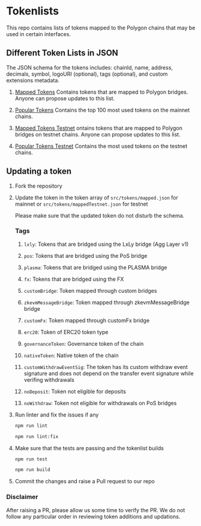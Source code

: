 # Tokenlists

This repo contains lists of tokens mapped to the Polygon chains that may be used in certain interfaces.

## Different Token Lists in JSON

The JSON schema for the tokens includes: chainId, name, address, decimals, symbol, logoURI (optional), tags (optional), and custom extensions metadata.

1. [Mapped Tokens](https://api-polygon-tokens.polygon.technology/tokenlists/mapped.tokenlist.json) Contains tokens that are mapped to Polygon bridges. Anyone can propose updates to this list.

2. [Popular Tokens](https://api-polygon-tokens.polygon.technology/tokenlists/popular.tokenlist.json) Contains the top 100 most used tokens on the mainnet chains.

3. [Mapped Tokens Testnet](https://api-polygon-tokens.polygon.technology/tokenlists/mappedTestnet.tokenlist.json) ontains tokens that are mapped to Polygon bridges on testnet chains. Anyone can propose updates to this list.

4. [Popular Tokens Testnet](https://api-polygon-tokens.polygon.technology/tokenlists/popularTestnet.tokenlist.json) Contains the most used tokens on the testnet chains.

## Updating a token

1. Fork the repository

2. Update the token in the token array of `src/tokens/mapped.json` for mainnet or `src/tokens/mappedTestnet.json` for testnet

    Please make sure that the updated token do not disturb the schema.

    ### Tags

    1. `lxly`: Tokens that are bridged using the LxLy bridge (Agg Layer v1)

    2. `pos`: Tokens that are bridged using the PoS bridge

    3. `plasma`: Tokens that are bridged using the PLASMA bridge

    4. `fx`: Tokens that are bridged using the FX

    5. `customBridge`: Token mapped through custom bridges

    6. `zkevmMessageBridge`: Token mapped through zkevmMessageBridge bridge

    7. `customFx`: Token mapped through customFx bridge

    8. `erc20`: Token of ERC20 token type

    9. `governanceToken`: Governance token of the chain

    10. `nativeToken`: Native token of the chain

    11. `customWithdrawEventSig`: The token has its custom withdraw event signature and does not depend on the transfer event signature while verifing withdrawals

    12. `noDeposit`: Token not eligible for deposits

    13. `noWithdraw`: Token not eligible for withdrawals on PoS bridges

3. Run linter and fix the issues if any

    ```bash
    npm run lint
    ```

    ```bash
    npm run lint:fix
    ```

4. Make sure that the tests are passing and the tokenlist builds

    ```bash
    npm run test
    ```

    ```bash
    npm run build
    ```

5. Commit the changes and raise a Pull request to our repo

### Disclaimer

After raising a PR, please allow us some time to verify the PR.
We do not follow any particular order in reviewing token additions and updations.
